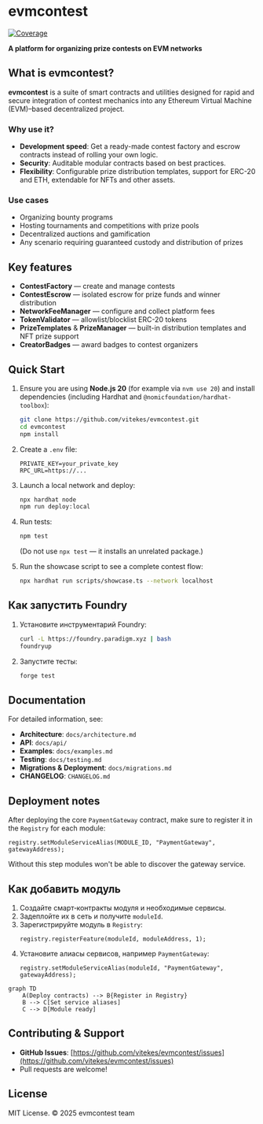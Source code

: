 # evmcontest
[![Coverage](https://img.shields.io/badge/coverage-90%25-brightgreen)](https://github.com/vitekes/evmcontest/actions/workflows/ci.yml)

**A platform for organizing prize contests on EVM networks**

## What is evmcontest?

**evmcontest** is a suite of smart contracts and utilities designed for rapid and secure integration of contest mechanics into any Ethereum Virtual Machine (EVM)–based decentralized project.

### Why use it?

- **Development speed**: Get a ready-made contest factory and escrow contracts instead of rolling your own logic.
- **Security**: Auditable modular contracts based on best practices.
- **Flexibility**: Configurable prize distribution templates, support for ERC-20 and ETH, extendable for NFTs and other assets.

### Use cases

- Organizing bounty programs
- Hosting tournaments and competitions with prize pools
- Decentralized auctions and gamification
- Any scenario requiring guaranteed custody and distribution of prizes

## Key features

- **ContestFactory** — create and manage contests
- **ContestEscrow** — isolated escrow for prize funds and winner distribution
- **NetworkFeeManager** — configure and collect platform fees
- **TokenValidator** — allowlist/blocklist ERC-20 tokens
- **PrizeTemplates** & **PrizeManager** — built-in distribution templates and NFT prize support
- **CreatorBadges** — award badges to contest organizers

## Quick Start

1. Ensure you are using **Node.js 20** (for example via `nvm use 20`) and install dependencies (including Hardhat and `@nomicfoundation/hardhat-toolbox`):
   ```bash
   git clone https://github.com/vitekes/evmcontest.git
   cd evmcontest
   npm install
   ```
2. Create a `.env` file:
   ```env
   PRIVATE_KEY=your_private_key
   RPC_URL=https://...
   ```
3. Launch a local network and deploy:
   ```bash
   npx hardhat node
   npm run deploy:local
   ```
4. Run tests:
   ```bash
   npm test
   ```
   (Do not use `npx test` — it installs an unrelated package.)

5. Run the showcase script to see a complete contest flow:
   ```bash
   npx hardhat run scripts/showcase.ts --network localhost
   ```

## Как запустить Foundry

1. Установите инструментарий Foundry:
   ```bash
   curl -L https://foundry.paradigm.xyz | bash
   foundryup
   ```
2. Запустите тесты:
   ```bash
   forge test
   ```

## Documentation

For detailed information, see:

- **Architecture**: `docs/architecture.md`
- **API**: `docs/api/`
- **Examples**: `docs/examples.md`
- **Testing**: `docs/testing.md`
- **Migrations & Deployment**: `docs/migrations.md`
- **CHANGELOG**: `CHANGELOG.md`

## Deployment notes

After deploying the core `PaymentGateway` contract, make sure to register it in the `Registry` for each module:

```solidity
registry.setModuleServiceAlias(MODULE_ID, "PaymentGateway", gatewayAddress);
```

Without this step modules won't be able to discover the gateway service.

## Как добавить модуль

1. Создайте смарт‑контракты модуля и необходимые сервисы.
2. Задеплойте их в сеть и получите `moduleId`.
3. Зарегистрируйте модуль в `Registry`:
   ```solidity
   registry.registerFeature(moduleId, moduleAddress, 1);
   ```
4. Установите алиасы сервисов, например `PaymentGateway`:
   ```solidity
   registry.setModuleServiceAlias(moduleId, "PaymentGateway", gatewayAddress);
   ```

```mermaid
graph TD
    A(Deploy contracts) --> B{Register in Registry}
    B --> C[Set service aliases]
    C --> D[Module ready]
```

## Contributing & Support

- **GitHub Issues**: [https://github.com/vitekes/evmcontest/issues](https://github.com/vitekes/evmcontest/issues)
- Pull requests are welcome!

## License

MIT License. © 2025 evmcontest team


